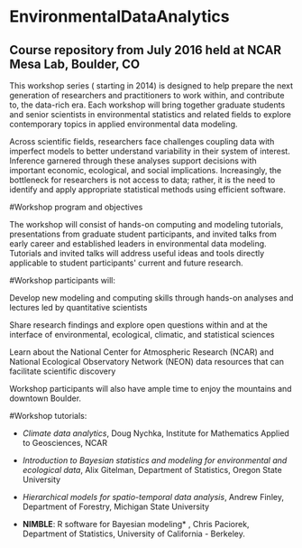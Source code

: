 # EnvironmentalDataAnalytics
Course repository from July 2016 held at NCAR Mesa Lab, Boulder, CO
--

This workshop series  ( starting in 2014) is designed to help prepare the next generation of researchers and practitioners to work within, and contribute to, the data-rich era. Each workshop will bring together graduate students and senior scientists in environmental statistics and related fields to explore contemporary topics in applied environmental data modeling.

Across scientific fields, researchers face challenges coupling data with imperfect models to better understand variability in their system of interest. Inference garnered through these analyses support decisions with important economic, ecological, and social implications. Increasingly, the bottleneck for researchers is not access to data; rather, it is the need to identify and apply appropriate statistical methods using efficient software.

#Workshop program and objectives

The workshop will consist of hands-on computing and modeling tutorials, presentations from graduate student participants, and invited talks from early career and established leaders in environmental data modeling. Tutorials and invited talks will address useful ideas and tools directly applicable to student participants' current and future research. 

#Workshop participants will:

Develop new modeling and computing skills through hands-on analyses and lectures led by quantitative scientists

Share research findings and explore open questions within and at the interface of environmental, ecological, climatic, and statistical sciences

Learn about the National Center for Atmospheric Research (NCAR) and National Ecological Observatory Network (NEON) data resources that can facilitate scientific discovery

Workshop participants will also have ample time to enjoy the mountains and downtown Boulder.

#Workshop tutorials:
* *Climate data analytics*, Doug Nychka, Institute for Mathematics Applied to Geosciences, NCAR

* *Introduction to Bayesian statistics and modeling for environmental and ecological data*,  Alix Gitelman, Department of Statistics, Oregon State University

* *Hierarchical models for spatio-temporal data analysis*, Andrew Finley, Department of Forestry, Michigan State University

* **NIMBLE**: R software for Bayesian modeling* , Chris Paciorek, Department of Statistics, University of California - Berkeley.
 

